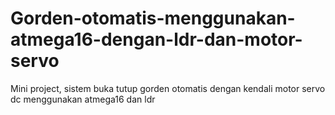 # Gorden-otomatis-menggunakan-atmega16-dengan-ldr-dan-motor-servo
Mini project, sistem buka tutup gorden otomatis dengan kendali motor servo dc menggunakan atmega16 dan ldr
